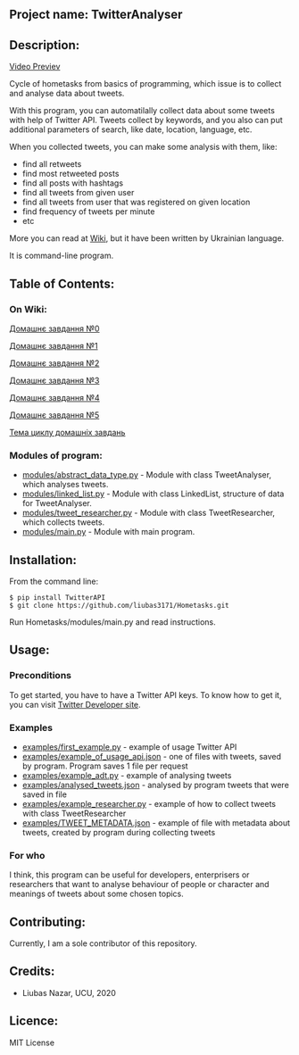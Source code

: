 ## Project name: TwitterAnalyser
## Description:
[Video Previev](https://github.com/liubas3171/Hometasks/blob/master/how_to_use.avi)

Cycle of hometasks from basics of programming, which issue is to collect and analyse data about tweets.

With this program, you can automatilally collect data about some tweets with help of Twitter API. Tweets collect by keywords, and you also can put additional parameters of search, like date, location, language, etc. 

When you collected tweets, you can make some analysis with them, like:
* find all retweets
* find most retweeted posts
* find all posts with hashtags
* find all tweets from given user
* find all tweets from user that was registered on given location
* find frequency of tweets per minute
* etc

More you can read at [Wiki](https://github.com/liubas3171/Hometasks/wiki/%D0%94%D0%BE%D0%BC%D0%B0%D1%88%D0%BD%D1%94-%D0%B7%D0%B0%D0%B2%D0%B4%D0%B0%D0%BD%D0%BD%D1%8F-%E2%84%962), but it have been written by Ukrainian language.

It is command-line program.
## Table of Contents:
### On Wiki:
[Домашнє завдання №0](https://github.com/liubas3171/Hometasks/wiki/%D0%94%D0%BE%D0%BC%D0%B0%D1%88%D0%BD%D1%94-%D0%B7%D0%B0%D0%B2%D0%B4%D0%B0%D0%BD%D0%BD%D1%8F-%E2%84%960)

[Домашнє завдання №1](https://github.com/liubas3171/Hometasks/wiki/%D0%94%D0%BE%D0%BC%D0%B0%D1%88%D0%BD%D1%94-%D0%B7%D0%B0%D0%B2%D0%B4%D0%B0%D0%BD%D0%BD%D1%8F-%E2%84%961)

[Домашнє завдання №2](https://github.com/liubas3171/Hometasks/wiki/%D0%94%D0%BE%D0%BC%D0%B0%D1%88%D0%BD%D1%94-%D0%B7%D0%B0%D0%B2%D0%B4%D0%B0%D0%BD%D0%BD%D1%8F-%E2%84%962)

[Домашнє завдання №3](https://github.com/liubas3171/Hometasks/wiki/%D0%94%D0%BE%D0%BC%D0%B0%D1%88%D0%BD%D1%94-%D0%B7%D0%B0%D0%B2%D0%B4%D0%B0%D0%BD%D0%BD%D1%8F-%E2%84%963)

[Домашнє завдання №4](https://github.com/liubas3171/Hometasks/wiki/%D0%94%D0%BE%D0%BC%D0%B0%D1%88%D0%BD%D1%94-%D0%B7%D0%B0%D0%B2%D0%B4%D0%B0%D0%BD%D0%BD%D1%8F-%E2%84%964)

[Домашнє завдання №5](https://github.com/liubas3171/Hometasks/wiki/%D0%94%D0%BE%D0%BC%D0%B0%D1%88%D0%BD%D1%94-%D0%B7%D0%B0%D0%B2%D0%B4%D0%B0%D0%BD%D0%BD%D1%8F-%E2%84%965)

[Тема циклу домашніх завдань](https://github.com/liubas3171/Hometasks/wiki/%D0%A2%D0%B5%D0%BC%D0%B0-%D1%86%D0%B8%D0%BA%D0%BB%D1%83-%D0%B4%D0%BE%D0%BC%D0%B0%D1%88%D0%BD%D1%96%D1%85-%D0%B7%D0%B0%D0%B2%D0%B4%D0%B0%D0%BD%D1%8C)

### Modules of program:
* [modules/abstract_data_type.py](https://github.com/liubas3171/Hometasks/blob/master/modules/abstract_data_type.py) - Module with class TweetAnalyser, which analyses tweets.
* [modules/linked_list.py](https://github.com/liubas3171/Hometasks/blob/master/modules/linked_list.py) - Module with class LinkedList, structure of data for TweetAnalyser.
* [modules/tweet_researcher.py](https://github.com/liubas3171/Hometasks/blob/master/modules/tweet_researcher.py) - Module with class TweetResearcher, which collects tweets.
* [modules/main.py](https://github.com/liubas3171/Hometasks/blob/master/modules/main.py) - Module with main program.
## Installation:
From the command line:
```
$ pip install TwitterAPI
$ git clone https://github.com/liubas3171/Hometasks.git
```
Run Hometasks/modules/main.py and read instructions.

## Usage:
### Preconditions
To get started, you have to have a Twitter API keys. To know how to get it, you can visit [Twitter Developer site](https://developer.twitter.com/en/docs/basics/getting-started).
### Examples
* [examples/first_example.py](https://github.com/liubas3171/Hometasks/blob/master/examples/first_example.py) - example of usage Twitter API
* [examples/example_of_usage_api.json](https://github.com/liubas3171/Hometasks/blob/master/examples/example_of_usage_api.json) - one of files with tweets, saved by program. Program saves 1 file per request
* [examples/example_adt.py](https://github.com/liubas3171/Hometasks/blob/master/examples/example_adt.py) - example of analysing tweets
* [examples/analysed_tweets.json](https://github.com/liubas3171/Hometasks/blob/master/examples/analysed_tweets.json) - analysed by program tweets that were saved in file
* [examples/example_researcher.py](https://github.com/liubas3171/Hometasks/blob/master/examples/example_researcher.py) - example of how to collect tweets with class TweetResearcher
* [examples/TWEET_METADATA.json](https://github.com/liubas3171/Hometasks/blob/master/examples/TWEET_METADATA.json) - example of file with metadata about tweets, created by program during collecting tweets
### For who
I think, this program can be useful for developers, enterprisers or researchers that want to analyse behaviour of people or character and meanings of tweets about some chosen topics.

## Contributing:
Currently, I am a sole contributor of this repository.
## Credits:
* Liubas Nazar, UCU, 2020
## Licence:
MIT License
